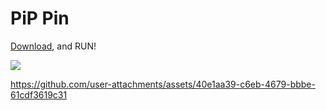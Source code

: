 # PiP Pin
[Download](https://github.com/v1bt/PiP-Pin/releases/download/v1/pip_pin.exe), and RUN!

![](https://github.com/user-attachments/assets/08e81cad-e137-47d8-95e8-1313fb5cef1d)

https://github.com/user-attachments/assets/40e1aa39-c6eb-4679-bbbe-61cdf3619c31
